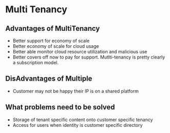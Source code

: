 # Multi Tenancy

##  Advantages of MultiTenancy

- Better support for economy of scale
- Better economy of scale for cloud usage
- Better able monitor cloud resource utilization and malicious use
- Better covers off now to pay for support.  Mutlti-tenancy is pretty clearly a subscription model.

## DisAdvantages of Multiple

- Customer may not be happy their IP is on a shared platform

## What problems need to be solved

- Storage of tenant specific content onto customer specific tenancy
- Access for users when identity is customer specific directory



